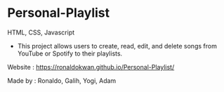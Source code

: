 # Personal-Playlist

HTML, CSS, Javascript

- This project allows users to create, read, edit, and delete songs from YouTube or Spotify to their playlists.

Website : https://ronaldokwan.github.io/Personal-Playlist/

Made by : Ronaldo, Galih, Yogi, Adam
